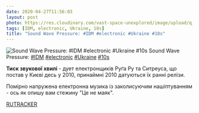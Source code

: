 ```yaml
---
date: 2020-04-27T11:56:03
layout: post
photo: https://res.cloudinary.com/vast-space-unexplored/image/upload/q_auto,dpr_auto,w_auto/photos/photo_949_27-04-2020_11-56-03.jpg
tags: [IDM, electronic, Ukraine, 10s]
title: "Sound Wave Pressure: #IDM #electronic #Ukraine #10s"
---
```

![Sound Wave Pressure: #IDM #electronic #Ukraine #10s](https://res.cloudinary.com/vast-space-unexplored/image/upload/q_auto,dpr_auto,w_auto/photos/photo_949_27-04-2020_11-56-03.jpg)
Sound Wave Pressure: [#IDM](/tags/#IDM) [#electronic](/tags/#electronic) [#Ukraine](/tags/#Ukraine) [#10s](/tags/#10s)

**Тиск звукової хвилі** - дует електронщиків Руґа Ру та Ситреуса, що постав у Києві десь у 2010, принаймні 2010 датуються їх ранні релізи.

Помірно напружена електронна музика із заколисуючим нашіптуванням - ось як опишу вам стежину &quot;Це не маяк&quot;.

[RUTRACKER](https://rutracker.org/forum/viewtopic.php?t=3011422)